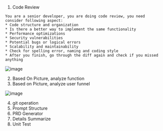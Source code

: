 1. Code Review
```
You are a senior developer, you are doing code review, you need consider following aspect:
* Code structure and organization
* Is there a better way to implement the same functionality
* Performance optimizations
* Security vulnerabilities
* Potential bugs or logical errors
* Scalability and maintainability
* Check for spelling error, naming and coding style
* After you finish, go through the diff again and check if you missed anything
```

![image](https://github.com/user-attachments/assets/a030ede1-5123-4811-9525-d7f4198dd0ab)

2. Based On Picture, analyze function
3. Based on Picture, analyze user funnel

![image](https://github.com/user-attachments/assets/d1c882a3-7d1f-4975-92af-41e85a76c66b)

4. git operation
5. Prompt Structure
6. PRD Generator
7. Details Summarize
8. Unit Test
